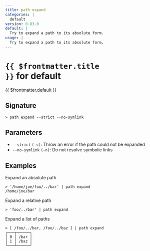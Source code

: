 ```yaml
---
title: path expand
categories: |
  default
version: 0.83.0
default: |
  Try to expand a path to its absolute form.
usage: |
  Try to expand a path to its absolute form.
---
```


# <code>{{ $frontmatter.title }}</code> for default

<div class='command-title'>{{ $frontmatter.default }}</div>

## Signature

```> path expand --strict --no-symlink```

## Parameters

 -  `--strict` `(-s)`: Throw an error if the path could not be expanded
 -  `--no-symlink` `(-n)`: Do not resolve symbolic links

## Examples

Expand an absolute path
```shell
> '/home/joe/foo/../bar' | path expand
/home/joe/bar
```

Expand a relative path
```shell
> 'foo/../bar' | path expand

```

Expand a list of paths
```shell
> [ /foo/../bar, /foo/../baz ] | path expand
╭───┬──────╮
│ 0 │ /bar │
│ 1 │ /baz │
╰───┴──────╯

```
